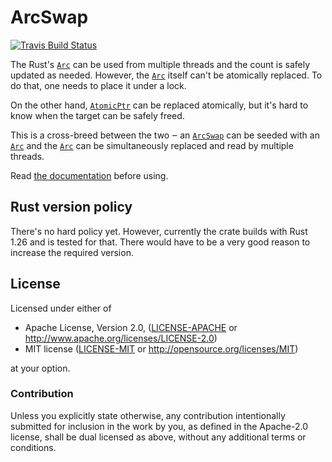 # ArcSwap

[![Travis Build Status](https://api.travis-ci.org/vorner/arc-swap.png?branch=master)](https://travis-ci.org/vorner/arc-swap)

The Rust's [`Arc`] can be used from multiple threads and the count is safely
updated as needed. However, the [`Arc`] itself can't be atomically replaced. To
do that, one needs to place it under a lock.

On the other hand, [`AtomicPtr`] can be replaced atomically, but it's hard to
know when the target can be safely freed.

This is a cross-breed between the two ‒ an [`ArcSwap`] can be seeded with an
[`Arc`] and the [`Arc`] can be simultaneously replaced and read by multiple
threads.

Read [the documentation](https://docs.rs/arc-swap) before using.

## Rust version policy

There's no hard policy yet. However, currently the crate builds with Rust 1.26
and is tested for that. There would have to be a very good reason to increase
the required version.

## License

Licensed under either of

 * Apache License, Version 2.0, ([LICENSE-APACHE](LICENSE-APACHE) or http://www.apache.org/licenses/LICENSE-2.0)
 * MIT license ([LICENSE-MIT](LICENSE-MIT) or http://opensource.org/licenses/MIT)

at your option.

### Contribution

Unless you explicitly state otherwise, any contribution intentionally
submitted for inclusion in the work by you, as defined in the Apache-2.0
license, shall be dual licensed as above, without any additional terms
or conditions.

[`Arc`]: https://doc.rust-lang.org/std/sync/struct.Arc.html
[`AtomicPtr`]: https://doc.rust-lang.org/std/sync/atomic/struct.AtomicPtr.html
[`ArcSwap`]: https://docs.rs/arc-swap/*/arc_swap/type.ArcSwap.html
